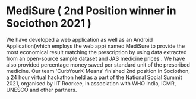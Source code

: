 # MediSure ( 2nd Position winner in Sociothon 2021 )

We have developed a web application as well as an Android Application(which employs the web app) named MediSure to provide the most economical result matching the prescription
by using data extracted from an open-source sample dataset and JAS medicine prices . We have also provided percentage money saved per standard unit of the prescribed medicine. 
Our team 'CurbYourK-Means' finished 2nd position in Sociothon, a 24 hour virtual hackathon held as a part of the National Social Summit 2021, organised by IIT Roorkee, 
in association with WHO India, ICMR, UNESCO and other partners. 
